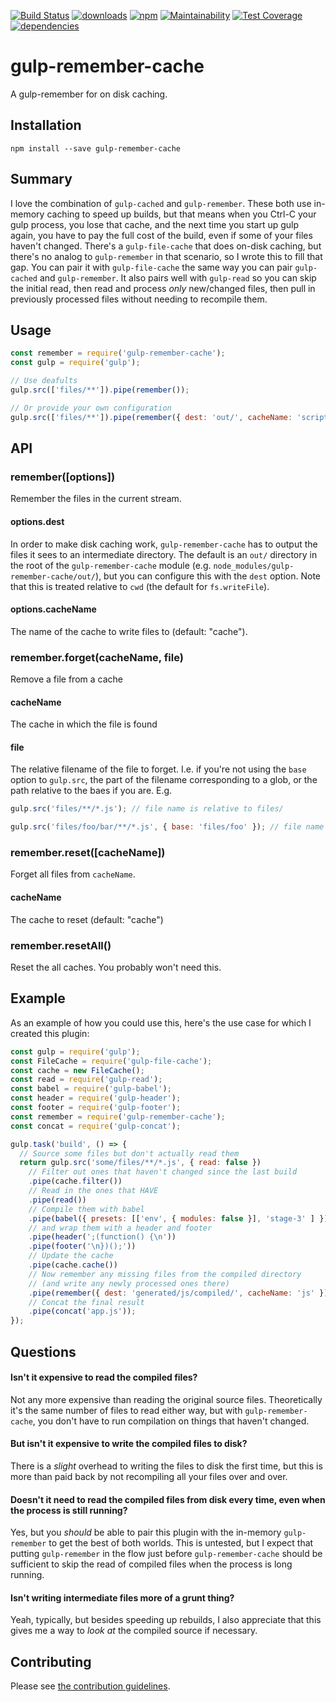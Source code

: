 [![Build Status](https://travis-ci.org/tandrewnichols/gulp-remember-cache.png)](https://travis-ci.org/tandrewnichols/gulp-remember-cache) [![downloads](http://img.shields.io/npm/dm/gulp-remember-cache.svg)](https://npmjs.org/package/gulp-remember-cache) [![npm](http://img.shields.io/npm/v/gulp-remember-cache.svg)](https://npmjs.org/package/gulp-remember-cache) [![Maintainability](https://api.codeclimate.com/v1/badges/d18a80a39ce82ea10bbd/maintainability)](https://codeclimate.com/github/tandrewnichols/gulp-remember-cache/maintainability) [![Test Coverage](https://codeclimate.com/github/tandrewnichols/gulp-remember-cache/badges/coverage.svg)](https://codeclimate.com/github/tandrewnichols/gulp-remember-cache) [![dependencies](https://david-dm.org/tandrewnichols/gulp-remember-cache.png)](https://david-dm.org/tandrewnichols/gulp-remember-cache)

# gulp-remember-cache

A gulp-remember for on disk caching.

## Installation

`npm install --save gulp-remember-cache`

## Summary

I love the combination of `gulp-cached` and `gulp-remember`. These both use in-memory caching to speed up builds, but that means when you Ctrl-C your gulp process, you lose that cache, and the next time you start up gulp again, you have to pay the full cost of the build, even if some of your files haven't changed. There's a `gulp-file-cache` that does on-disk caching, but there's no analog to `gulp-remember` in that scenario, so I wrote this to fill that gap. You can pair it with `gulp-file-cache` the same way you can pair `gulp-cached` and `gulp-remember`. It also pairs well with `gulp-read` so you can skip the initial read, then read and process _only_ new/changed files, then pull in previously processed files without needing to recompile them.

## Usage

```javascript
const remember = require('gulp-remember-cache');
const gulp = require('gulp');

// Use deafults
gulp.src(['files/**']).pipe(remember());

// Or provide your own configuration
gulp.src(['files/**']).pipe(remember({ dest: 'out/', cacheName: 'scripts' }));
```

## API

### remember([options])

Remember the files in the current stream.

#### options.dest
In order to make disk caching work, `gulp-remember-cache` has to output the files it sees to an intermediate directory. The default is an `out/` directory in the root of the `gulp-remember-cache` module (e.g. `node_modules/gulp-remember-cache/out/`), but you can configure this with the `dest` option. Note that this is treated relative to `cwd` (the default for `fs.writeFile`).

#### options.cacheName
The name of the cache to write files to (default: "cache").

### remember.forget(cacheName, file)

Remove a file from a cache

#### cacheName

The cache in which the file is found

#### file

The relative filename of the file to forget. I.e. if you're not using the `base` option to `gulp.src`, the part of the filename corresponding to a glob, or the path relative to the baes if you are. E.g.

```javascript
gulp.src('files/**/*.js'); // file name is relative to files/

gulp.src('files/foo/bar/**/*.js', { base: 'files/foo' }); // file name is relative to files/foo/
```

### remember.reset([cacheName])

Forget all files from `cacheName`.

#### cacheName

The cache to reset (default: "cache")

### remember.resetAll()

Reset the all caches. You probably won't need this.

## Example

As an example of how you could use this, here's the use case for which I created this plugin:

```javascript
const gulp = require('gulp');
const FileCache = require('gulp-file-cache');
const cache = new FileCache();
const read = require('gulp-read');
const babel = require('gulp-babel');
const header = require('gulp-header');
const footer = require('gulp-footer');
const remember = require('gulp-remember-cache');
const concat = require('gulp-concat');

gulp.task('build', () => {
  // Source some files but don't actually read them
  return gulp.src('some/files/**/*.js', { read: false })
    // Filter out ones that haven't changed since the last build
    .pipe(cache.filter())
    // Read in the ones that HAVE
    .pipe(read())
    // Compile them with babel
    .pipe(babel({ presets: [['env', { modules: false }], 'stage-3' ] }))
    // and wrap them with a header and footer
    .pipe(header(';(function() {\n'))
    .pipe(footer('\n})();'))
    // Update the cache
    .pipe(cache.cache())
    // Now remember any missing files from the compiled directory
    // (and write any newly processed ones there)
    .pipe(remember({ dest: 'generated/js/compiled/', cacheName: 'js' }))
    // Concat the final result
    .pipe(concat('app.js'));
});
```

## Questions

#### Isn't it expensive to read the compiled files?

Not any more expensive than reading the original source files. Theoretically it's the same number of files to read either way, but with `gulp-remember-cache`, you don't have to run compilation on things that haven't changed.

#### But isn't it expensive to write the compiled files to disk?

There is a _slight_ overhead to writing the files to disk the first time, but this is more than paid back by not recompiling all your files over and over.

#### Doesn't it need to read the compiled files from disk every time, even when the process is still running?

Yes, but you _should_ be able to pair this plugin with the in-memory `gulp-remember` to get the best of both worlds. This is untested, but I expect that putting `gulp-remember` in the flow just before `gulp-remember-cache` should be sufficient to skip the read of compiled files when the process is long running.

#### Isn't writing intermediate files more of a grunt thing?

Yeah, typically, but besides speeding up rebuilds, I also appreciate that this gives me a way to _look at_ the compiled source if necessary.

## Contributing

Please see [the contribution guidelines](CONTRIBUTING.md).
